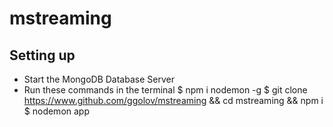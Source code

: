 # mstreaming
## Setting up
- Start the MongoDB Database Server
- Run these commands in the terminal
    $ npm i nodemon -g
    $ git clone https://www.github.com/ggolov/mstreaming && cd mstreaming && npm i
    $ nodemon app